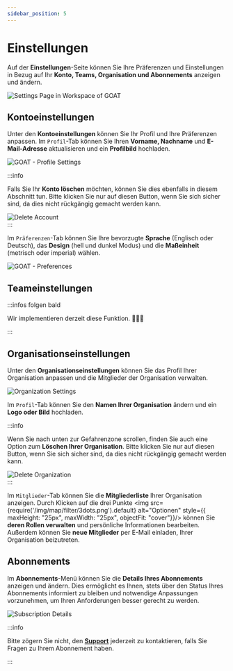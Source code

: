 ```yaml
---
sidebar_position: 5
---
```


# Einstellungen

Auf der **Einstellungen**-Seite können Sie Ihre Präferenzen und Einstellungen in Bezug auf Ihr **Konto, Teams, Organisation und Abonnements** anzeigen und ändern.

<div style={{ display: 'flex', flexDirection: 'column', alignItems: 'center'}}>
  <img src={require('/img/workspace/settings/settings_general.gif').default} alt="Settings Page in Workspace of GOAT" style={{ maxHeight: "auto", maxWidth: "auto", objectFit: "cover"}}/>
</div> 

## Kontoeinstellungen

Unter den **Kontoeinstellungen** können Sie Ihr Profil und Ihre Präferenzen anpassen. 
Im <code>Profil</code>-Tab können Sie Ihren **Vorname, Nachname** und **E-Mail-Adresse** aktualisieren und ein **Profilbild** hochladen.

<div style={{ display: 'flex', flexDirection: 'column', alignItems: 'center'}}>
  <img src={require('/img/workspace/settings/profile.png').default} alt="GOAT - Profile Settings" style={{ maxHeight: "auto", maxWidth: "600px", objectFit: "cover"}}/>
</div> 

:::info

Falls Sie Ihr **Konto löschen** möchten, können Sie dies ebenfalls in diesem Abschnitt tun. Bitte klicken Sie nur auf diesen Button, wenn Sie sich sicher sind, da dies nicht rückgängig gemacht werden kann.

<div style={{ display: 'flex', flexDirection: 'column', alignItems: 'center'}}>
  <img src={require('/img/workspace/settings/delete_account.png').default} alt="Delete Account" style={{ maxHeight: "auto", maxWidth: "auto", objectFit: "cover"}}/>
</div> 
:::


Im <code>Präferenzen</code>-Tab können Sie Ihre bevorzugte **Sprache** (Englisch oder Deutsch), das **Design** (hell und dunkel Modus) und die **Maßeinheit** (metrisch oder imperial) wählen.

<div style={{ display: 'flex', flexDirection: 'column', alignItems: 'center'}}>
  <img src={require('/img/workspace/settings/preferences.png').default} alt="GOAT - Preferences" style={{ maxHeight: "300px", maxWidth: "600px", objectFit: "cover"}}/>
</div> 

<p>
</p>


## Teameinstellungen

:::infos folgen bald

Wir implementieren derzeit diese Funktion. 🧑🏻‍💻

:::

## Organisationseinstellungen

Unter den **Organisationseinstellungen** können Sie das Profil Ihrer Organisation anpassen und die Mitglieder der Organisation verwalten.

<div style={{ display: 'flex', flexDirection: 'column', alignItems: 'center'}}>
  <img src={require('/img/workspace/settings/organization_settings.png').default} alt="Organization Settings" style={{ maxHeight: "auto", maxWidth: "auto", objectFit: "cover"}}/>
</div> 


Im <code>Profil</code>-Tab können Sie den **Namen Ihrer Organisation** ändern und ein **Logo oder Bild** hochladen.

:::info

Wenn Sie nach unten zur Gefahrenzone scrollen, finden Sie auch eine Option zum **Löschen Ihrer Organisation**. Bitte klicken Sie nur auf diesen Button, wenn Sie sich sicher sind, da dies nicht rückgängig gemacht werden kann.


<div style={{ display: 'flex', flexDirection: 'column', alignItems: 'center'}}>
  <img src={require('/img/workspace/settings/delete_organization.png').default} alt="Delete Organization" style={{ maxHeight: "auto", maxWidth: "auto", objectFit: "cover"}}/>
</div> 
:::

Im <code>Mitglieder</code>-Tab können Sie die **Mitgliederliste** Ihrer Organisation anzeigen. Durch Klicken auf die drei Punkte <img src={require('/img/map/filter/3dots.png').default} alt="Optionen" style={{ maxHeight: "25px", maxWidth: "25px", objectFit: "cover"}}/> können Sie **deren Rollen verwalten** und persönliche Informationen bearbeiten. Außerdem können Sie **neue Mitglieder** per E-Mail einladen, Ihrer Organisation beizutreten.


<p>
</p>


## Abonnements

Im **Abonnements**-Menü können Sie die **Details Ihres Abonnements** anzeigen und ändern. Dies ermöglicht es Ihnen, stets über den Status Ihres Abonnements informiert zu bleiben und notwendige Anpassungen vorzunehmen, um Ihren Anforderungen besser gerecht zu werden.


<div style={{ display: 'flex', flexDirection: 'column', alignItems: 'center'}}>
  <img src={require('/img/workspace/settings/subscription_settings.png').default} alt="Subscription Details" style={{ maxHeight: "auto", maxWidth: "auto", objectFit: "cover"}}/>
</div> 

:::info

Bitte zögern Sie nicht, den **[Support](https://plan4better.de/en/contact/ "Contact support")** jederzeit zu kontaktieren, falls Sie Fragen zu Ihrem Abonnement haben.

:::